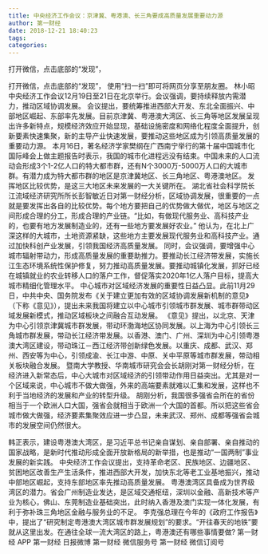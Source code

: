 ```yaml
---
title: 中央经济工作会议：京津冀、粤港澳、长三角要成高质量发展重要动力源
author: 第一财经
date: 2018-12-21 18:40:23
tags: 
categories: 
---
```

打开微信，点击底部的“发现”，
<!-- more -->
打开微信，点击底部的“发现”，
使用“扫一扫”即可将网页分享至朋友圈。
林小昭
中央经济工作会议12月19日至21日在北京举行。会议强调，要持续释放内需潜力，推动区域协调发展。
会议提出，要统筹推进西部大开发、东北全面振兴、中部地区崛起、东部率先发展。目前京津冀、粤港澳大湾区、长三角等地区发展呈现出许多新特点，规模经济效应开始显现，基础设施密度和网络化程度全面提升，创新要素快速集聚，新的主导产业快速发展，要推动这些地区成为引领高质量发展的重要动力源。
本月16日，著名经济学家樊纲在广西南宁举行的第十届中国城市化国际峰会上做主题报告时表示，我国的城市化进程远没有结束。中国未来的人口流动会形成3个1-2亿人口的特大都市群，还有N个3000万-5000万人口的大城市群。有潜力成为特大都市群的地区是京津冀地区、长三角地区、粤港澳地区。
发挥地区比较优势，是这三大地区未来发展的一大关键所在。
湖北省社会科学院长江流域经济研究所所长彭智敏近日对第一财经分析，区域协调发展，很重要的一点就是要发挥出各自的比较优势。每个地方要把自己的优势做大做优，地区与地区之间形成合理的分工，形成合理的产业链。“比如，有做现代服务业、高科技产业的，也要有地方发展制造业的，还有一些地方要发展好农业。”
他认为，在北上广深这样的大城市，土地资源紧缺，这些地方主要发展现代服务业和高科技产业。通过加快科创产业发展，引领我国经济高质量发展。
同时，会议强调，要增强中心城市辐射带动力，形成高质量发展的重要助推力。要推动长江经济带发展，实施长江生态环境系统性保护修复，努力推动高质量发展。要推动城镇化发展，抓好已经在城镇就业的农业转移人口的落户工作，督促落实2020年1亿人落户目标，提高大城市精细化管理水平。
中心城市对区域经济发展的重要性日益凸显。此前11月29日，中共中央、国务院发布《关于建立更加有效的区域协调发展新机制的意见》（下称《意见》），提出未来我国将建立以中心城市引领城市群发展、城市群带动区域发展新模式，推动区域板块之间融合互动发展。
《意见》提出，以北京、天津为中心引领京津冀城市群发展，带动环渤海地区协同发展。以上海为中心引领长三角城市群发展，带动长江经济带发展。以香港、澳门、广州、深圳为中心引领粤港澳大湾区建设，带动珠江－西江经济带创新绿色发展。以重庆、成都、武汉、郑州、西安等为中心，引领成渝、长江中游、中原、关中平原等城市群发展，带动相关板块融合发展。
暨南大学教授、华南城市研究会会长胡刚对第一财经分析，在经济进入新常态后，中心大城市对区域经济的引领带动作用日益突出。尤其是对一个区域来说，中心城市不做大做强，外来的高端要素就难以汇集和发展，这样也不利于当地经济的发展和产业的转型升级。
胡刚分析，我国很多强省会所在的省份相当于一个欧洲人口大国，强省会就相当于欧洲一个大国的首都。所以把这些省会城市做大做强，经济要素集聚效应进一步凸显，未来武汉、郑州、成都等强省会城市的发展空间仍然很大。
 
 
韩正表示，建设粤港澳大湾区，是习近平总书记亲自谋划、亲自部署、亲自推动的国家战略，是新时代推动形成全面开放新格局的新举措，也是推动“一国两制”事业发展的新实践。
中央经济工作会议提出，支持革命老区、民族地区、边疆地区、贫困地区改善生产生活条件，推进西部大开发，加快东北等老工业基地振兴，推动中部地区崛起，支持东部地区率先推动高质量发展。
粤港澳湾区具备成为世界级湾区的潜力。省会广州制造业发达，是区域交通枢纽，深圳以金融、高新技术等产业为核心，佛山、东莞制造业基础突出，此时纳入香港及澳门实现一体化发展，有利于弥补珠三角地区金融与服务业的不足。
李克强总理在今年的《政府工作报告》中，提出了“研究制定粤港澳大湾区城市群发展规划”的要求。“开往春天的地铁”要就从这里出发。在通往全球一流大湾区的路上，粤港澳还有哪些事情要做?
第一财经
APP
第一财经
日报微博
第一财经
微信服务号
第一财经
微信订阅号
